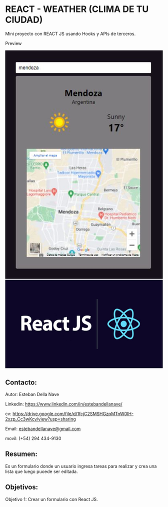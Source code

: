# REACT - WEATHER (CLIMA DE TU CIUDAD)

Mini proyecto con REACT JS usando Hooks y APIs de terceros.

Preview

<img src="./publicar01.JPG" width=600px>
<img src="./reactjs.jpg" width=600px>



## Contacto: 

Autor: Esteban Della Nave

Linkedin: https://www.linkedin.com/in/estebandellanave/

cv: https://drive.google.com/file/d/1fcjC2SMSHGzpMTnW0IH-2xzp_Cc3wKcv/view?usp=sharing

Email: estebandellanave@gmail.com 

movil: (+54) 294 434-9130

## Resumen: 

Es un formulario donde un usuario ingresa tareas para realizar y crea una lista que luego puoede ser editada. 

## Objetivos:

Objetivo 1: Crear un formulario con React JS.
